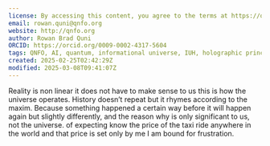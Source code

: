 ```yaml
---
license: By accessing this content, you agree to the terms at https://qnfo.org/LICENSE
email: rowan.quni@qnfo.org
website: http://qnfo.org
author: Rowan Brad Quni
ORCID: https://orcid.org/0009-0002-4317-5604
tags: QNFO, AI, quantum, informational universe, IUH, holographic principle
created: 2025-02-25T02:42:29Z
modified: 2025-03-08T09:41:07Z
---
```


Reality is non linear it does not have to make sense to us this is how the universe operates. History doesn’t repeat but it rhymes according to the maxim. Because something happened a certain way before it will happen again but slightly differently, and the reason why is only significant to us, not the universe. of expecting know the price of the taxi ride anywhere in the world and that price is set only by me I am bound for frustration.
